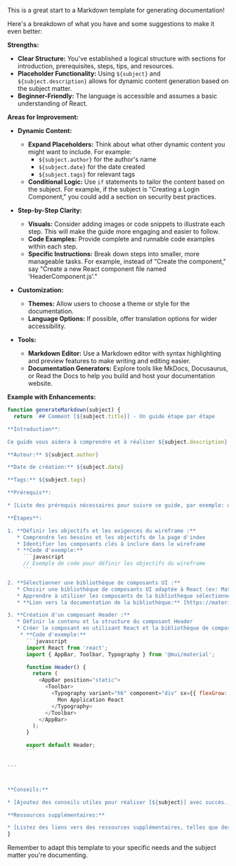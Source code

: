 This is a great start to a Markdown template for generating documentation!  

Here's a breakdown of what you have and some suggestions to make it even better:

**Strengths:**

* **Clear Structure:** You've established a logical structure with sections for introduction, prerequisites, steps, tips, and resources.
* **Placeholder Functionality:**  Using `${subject}` and `${subject.description}` allows for dynamic content generation based on the subject matter.
* **Beginner-Friendly:** The language is accessible and assumes a basic understanding of React.

**Areas for Improvement:**

* **Dynamic Content:**

   * **Expand Placeholders:**  Think about what other dynamic content you might want to include. For example:
      * `${subject.author}` for the author's name
      * `${subject.date}` for the date created
      * `${subject.tags}` for relevant tags
   * **Conditional Logic:**  Use `if` statements to tailor the content based on the subject. For example, if the subject is "Creating a Login Component," you could add a section on security best practices.

* **Step-by-Step Clarity:**

   * **Visuals:**  Consider adding images or code snippets to illustrate each step. This will make the guide more engaging and easier to follow.
   * **Code Examples:**  Provide complete and runnable code examples within each step. 
   * **Specific Instructions:** Break down steps into smaller, more manageable tasks. For example, instead of "Create the component," say "Create a new React component file named 'HeaderComponent.js'."

* **Customization:**

   * **Themes:** Allow users to choose a theme or style for the documentation.
   * **Language Options:** If possible, offer translation options for wider accessibility.

* **Tools:**

   * **Markdown Editor:** Use a Markdown editor with syntax highlighting and preview features to make writing and editing easier.
   * **Documentation Generators:** Explore tools like MkDocs, Docusaurus, or Read the Docs to help you build and host your documentation website.

**Example with Enhancements:**

```javascript
function generateMarkdown(subject) {
  return `## Comment [${subject.title}] - Un guide étape par étape

**Introduction**:

Ce guide vous aidera à comprendre et à réaliser ${subject.description}. Il est conçu pour les débutants et les utilisateurs intermédiaires qui souhaitent apprendre les bases de ${subject.title}.

**Auteur:** ${subject.author}

**Date de création:** ${subject.date}

**Tags:** ${subject.tags}

**Prérequis**:

* [Liste des prérequis nécessaires pour suivre ce guide, par exemple: une connexion internet, un compte sur une plateforme spécifique, etc.]

**Étapes**:

1. **Définir les objectifs et les exigences du wireframe :**
   * Comprendre les besoins et les objectifs de la page d'index
   * Identifier les composants clés à inclure dans le wireframe
   * **Code d'exemple:** 
     ```javascript
     // Exemple de code pour définir les objectifs du wireframe
     ```

2. **Sélectionner une bibliothèque de composants UI :**
   * Choisir une bibliothèque de composants UI adaptée à React (ex: Material UI, Ant Design)
   * Apprendre à utiliser les composants de la bibliothèque sélectionnée
   * **Lien vers la documentation de la bibliothèque:** [https://material-ui.com/](https://material-ui.com/)

3. **Création d'un composant Header :**
   * Définir le contenu et la structure du composant Header
   * Créer le composant en utilisant React et la bibliothèque de composants UI sélectionnée
    * **Code d'exemple:**
      ```javascript
      import React from 'react';
      import { AppBar, Toolbar, Typography } from '@mui/material';

      function Header() {
        return (
          <AppBar position="static">
            <Toolbar>
              <Typography variant="h6" component="div" sx={{ flexGrow: 1 }}>
                Mon Application React
              </Typography>
            </Toolbar>
          </AppBar>
        );
      }

      export default Header;
      ```

...



**Conseils:**

* [Ajoutez des conseils utiles pour réaliser [${subject}] avec succès.]

**Ressources supplémentaires:**

* [Listez des liens vers des ressources supplémentaires, telles que des tutoriels, des articles de blog ou des forums, qui peuvent être utiles aux utilisateurs.]`;
}
```



Remember to adapt this template to your specific needs and the subject matter you're documenting.

